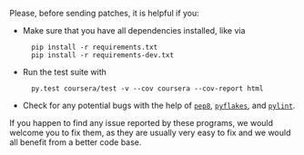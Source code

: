 Please, before sending patches, it is helpful if you:

* Make sure that you have all dependencies installed, like via

        pip install -r requirements.txt
        pip install -r requirements-dev.txt

* Run the test suite with

        py.test coursera/test -v --cov coursera --cov-report html

* Check for any potential bugs with the help of [`pep8`][pep8],
  [`pyflakes`][pyflakes], and [`pylint`][pylint].

[pep8]: https://pypi.python.org/pypi/pep8
[pyflakes]: https://pypi.python.org/pypi/pyflakes/
[pylint]: https://pypi.python.org/pypi/pylint

If you happen to find any issue reported by these programs, we would welcome
you to fix them, as they are usually very easy to fix and we would all
benefit from a better code base.
